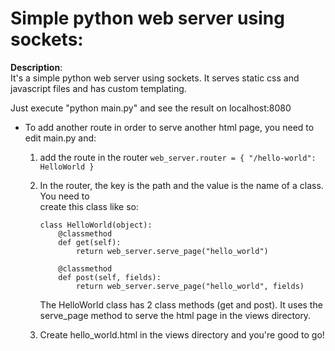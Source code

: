 
# Simple python web server using sockets: 

**Description**:  
It's a simple python web server using sockets. It serves static css and javascript files and has custom templating.

Just execute "python main.py" and see the result on localhost:8080

* To add another route in order to serve another html page, you need to edit main.py and:
    
    1)  add the route in the router
        `web_server.router = { "/hello-world": HelloWorld }`
    
    2)  In the router, the key is the path and the value is the name of a class. You need to    
        create this class like so:
        
        ```
        class HelloWorld(object):
            @classmethod
            def get(self):
                return web_server.serve_page("hello_world")

            @classmethod
            def post(self, fields):
                return web_server.serve_page("hello_world", fields)
        ```
    
        The HelloWorld class has 2 class methods (get and post). It uses the serve_page
        method to serve the html page in the views directory.
    
    3)  Create hello_world.html in the views directory and you're good to go!

